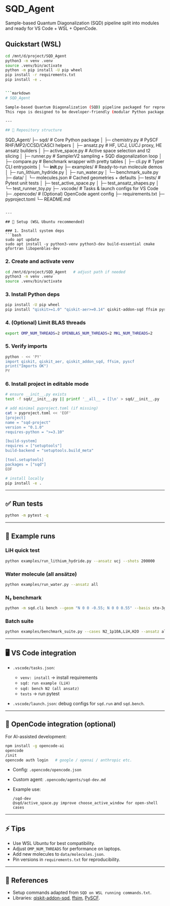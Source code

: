 # SQD_Agent

Sample-based Quantum Diagonalization (SQD) pipeline split into modules and ready for VS Code + WSL + OpenCode.

## Quickstart (WSL)

```bash
cd /mnt/d/project/SQD_Agent
python3 -m venv .venv
source .venv/bin/activate
python -m pip install -U pip wheel
pip install -r requirements.txt
pip install -e .


```markdown
# SQD_Agent

Sample-based Quantum Diagonalization (SQD) pipeline packaged for reproducible runs on molecules using **Qiskit**, **ffsim**, **PySCF**, and **qiskit-addon-sqd**.  
This repo is designed to be developer-friendly (modular Python package, unit tests, examples) and agent-friendly (integrates with [OpenCode](https://github.com/opencode-ai/opencode) for AI-assisted development).

---

## 📂 Repository structure

```

SQD\_Agent/
├─ sqd/                   # Core Python package
│  ├─ chemistry.py        # PySCF RHF/MP2/CCSD/CASCI helpers
│  ├─ ansatz.py           # HF, UCJ, LUCJ proxy, HE ansatz builders
│  ├─ active\_space.py     # Active space selection and t2 slicing
│  ├─ runner.py           # SamplerV2 sampling + SQD diagonalization loop
│  ├─ compare.py          # Benchmark wrapper with pretty tables
│  ├─ cli.py              # Typer CLI entrypoints
│  └─ **init**.py
├─ examples/              # Ready-to-run molecule demos
│  ├─ run\_lithium\_hydride.py
│  ├─ run\_water.py
│  └─ benchmark\_suite.py
├─ data/
│  └─ molecules.json      # Cached geometries + defaults
├─ tests/                 # Pytest unit tests
│  ├─ test\_active\_space.py
│  ├─ test\_ansatz\_shapes.py
│  └─ test\_runner\_toy.py
├─ .vscode/               # Tasks & launch configs for VS Code
├─ .opencode/             # (Optional) OpenCode agent config
├─ requirements.txt
├─ pyproject.toml
└─ README.md

````

---

## 🚀 Setup (WSL Ubuntu recommended)

### 1. Install system deps
```bash
sudo apt update
sudo apt install -y python3-venv python3-dev build-essential cmake gfortran libopenblas-dev
````

### 2. Create and activate venv

```bash
cd /mnt/d/project/SQD_Agent   # adjust path if needed
python3 -m venv .venv
source .venv/bin/activate
```

### 3. Install Python deps

```bash
pip install -U pip wheel
pip install "qiskit>=1.0" "qiskit-aer>=0.14" qiskit-addon-sqd ffsim pyscf matplotlib typer pytest
```

### 4. (Optional) Limit BLAS threads

```bash
export OMP_NUM_THREADS=2 OPENBLAS_NUM_THREADS=2 MKL_NUM_THREADS=2
```

### 5. Verify imports

```bash
python - << 'PY'
import qiskit, qiskit_aer, qiskit_addon_sqd, ffsim, pyscf
print("Imports OK")
PY
```

### 6. Install project in editable mode

```bash
# ensure __init__.py exists
test -f sqd/__init__.py || printf '__all__ = []\n' > sqd/__init__.py

# add minimal pyproject.toml (if missing)
cat > pyproject.toml << 'EOF'
[project]
name = "sqd-project"
version = "0.1.0"
requires-python = ">=3.10"

[build-system]
requires = ["setuptools"]
build-backend = "setuptools.build_meta"

[tool.setuptools]
packages = ["sqd"]
EOF

# install locally
pip install -e .
```

---

## ✅ Run tests

```bash
python -m pytest -q
```

---

## 🧪 Example runs

### LiH quick test

```bash
python examples/run_lithium_hydride.py --ansatz ucj --shots 200000
```

### Water molecule (all ansätze)

```bash
python examples/run_water.py --ansatz all
```

### N₂ benchmark

```bash
python -m sqd.cli bench --geom "N 0 0 -0.55; N 0 0 0.55" --basis sto-3g --ansatz all --shots 200000 --samples-per-batch 250
```

### Batch suite

```bash
python examples/benchmark_suite.py --cases N2_1p10A,LiH,H2O --ansatz all
```

---

## 🖥️ VS Code integration

* `.vscode/tasks.json`:

  * `venv: install` → install requirements
  * `sqd: run example (LiH)`
  * `sqd: bench N2 (all ansatz)`
  * `tests` → run pytest

* `.vscode/launch.json`: debug configs for `sqd.run` and `sqd.bench`.

---

## 🤖 OpenCode integration (optional)

For AI-assisted development:

```bash
npm install -g opencode-ai
opencode
/init
opencode auth login   # google / openai / anthropic etc.
```

* Config: `.opencode/opencode.json`
* Custom agent: `.opencode/agents/sqd-dev.md`
* Example use:

  ```
  /sqd-dev
  @sqd/active_space.py improve choose_active_window for open-shell cases
  ```

---

## ⚡ Tips

* Use WSL Ubuntu for best compatibility.
* Adjust `OMP_NUM_THREADS` for performance on laptops.
* Add new molecules to `data/molecules.json`.
* Pin versions in `requirements.txt` for reproducibility.

---

## 📜 References

* Setup commands adapted from `SQD on WSL running commands.txt`.
* Libraries: [qiskit-addon-sqd](https://github.com/qiskit-community/qiskit-addon-sqd), [ffsim](https://github.com/qiskit-community/ffsim), [PySCF](https://pyscf.org).
